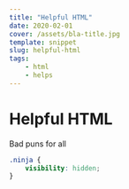 ```yaml
---
title: "Helpful HTML"
date: 2020-02-01
cover: /assets/bla-title.jpg
template: snippet
slug: helpful-html
tags:
    - html
    - helps
---
```


# Helpful HTML

Bad puns for all

```css
.ninja {
    visibility: hidden;
}
```
